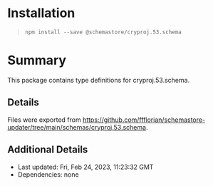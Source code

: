 # Installation
> `npm install --save @schemastore/cryproj.53.schema`

# Summary
This package contains type definitions for cryproj.53.schema.

## Details
Files were exported from https://github.com/ffflorian/schemastore-updater/tree/main/schemas/cryproj.53.schema.

## Additional Details
* Last updated: Fri, Feb 24, 2023, 11:23:32 GMT
* Dependencies: none
